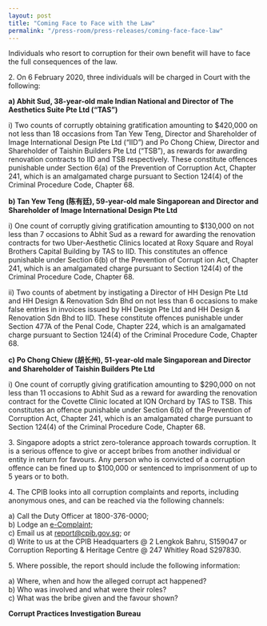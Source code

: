 ```yaml
---
layout: post
title: "Coming Face to Face with the Law"
permalink: "/press-room/press-releases/coming-face-face-law"
---
```

Individuals who resort to corruption for their own benefit will have to face the full consequences of the law. 

2\.          On 6 February 2020, three individuals will be charged in Court with the following: 

**a)    Abhit Sud, 38-year-old male Indian National and Director of The Aesthetics Suite Pte Ltd (“TAS”)**

i)    Two counts of corruptly obtaining gratification amounting to $420,000 on not less than 18 occasions from Tan Yew Teng, Director and Shareholder of Image International Design Pte Ltd (“IID”) and Po Chong Chiew, Director and Shareholder of Taishin Builders Pte Ltd (“TSB”), as rewards for awarding renovation contracts to IID and TSB respectively. These constitute offences punishable under Section 6(a) of the Prevention of Corruption Act, Chapter 241, which is an amalgamated charge pursuant to Section 124(4) of the Criminal Procedure Code, Chapter 68.

**b)    Tan Yew Teng (陈有廷), 59-year-old male Singaporean and Director and Shareholder of Image International Design Pte Ltd**

i)    One count of corruptly giving gratification amounting to $130,000 on not less than 7 occasions to Abhit Sud as a reward for awarding the renovation contracts for two Uber-Aesthetic Clinics located at Roxy Square and Royal Brothers Capital Building by TAS to IID. This constitutes an offence punishable under Section 6(b) of the Prevention of Corrupt ion Act, Chapter 241, which is an amalgamated charge pursuant to Section 124(4) of the Criminal Procedure Code, Chapter 68.

ii)    Two counts of abetment by instigating a Director of HH Design Pte Ltd and HH Design & Renovation Sdn Bhd on not less than 6 occasions to make false entries in invoices issued by HH Design Pte Ltd and HH Design & Renovation Sdn Bhd to IID. These constitute offences punishable under Section 477A of the Penal Code, Chapter 224, which is an amalgamated charge pursuant to Section 124(4) of the Criminal Procedure Code, Chapter 68.

**c)    Po Chong Chiew (胡长州), 51-year-old male Singaporean and Director and Shareholder of Taishin Builders Pte Ltd**

i)    One count of corruptly giving gratification amounting to $290,000 on not less than 11 occasions to Abhit Sud as a reward for awarding the renovation contract for the Covette Clinic located at ION Orchard by TAS to TSB. This constitutes an offence punishable under Section 6(b) of the Prevention of Corruption Act, Chapter 241, which is an amalgamated charge pursuant to Section 124(4) of the Criminal Procedure Code, Chapter 68.

3\.         Singapore adopts a strict zero-tolerance approach towards corruption. It is a serious offence to give or accept bribes from another individual or entity in return for favours. Any person who is convicted of a corruption offence can be fined up to $100,000 or sentenced to imprisonment of up to 5 years or to both.

4\.         The CPIB looks into all corruption complaints and reports, including anonymous ones, and can be reached via the following channels:

a) Call the Duty Officer at 1800-376-0000;<br />
b) Lodge an [e-Complaint](/e-services/e-complaint-for-corrupt-conduct);<br>
c) Email us at <a class="spamspan" href="mailto:report@cpib.gov.sg">report@cpib.gov.sg</a>; or<br />
d) Write to us at the CPIB Headquarters @ 2 Lengkok Bahru, S159047 or Corruption Reporting & Heritage Centre @ 247 Whitley Road S297830.

5\.        Where possible, the report should include the following information:

a) Where, when and how the alleged corrupt act happened?<br />
b) Who was involved and what were their roles?<br />
c) What was the bribe given and the favour shown?

**Corrupt Practices Investigation Bureau**
